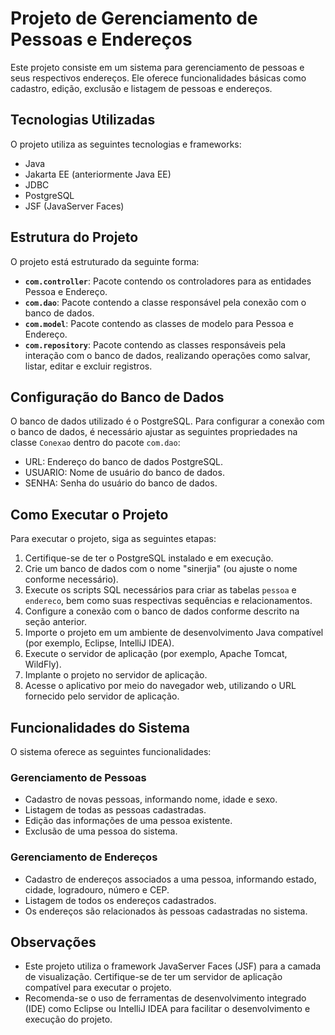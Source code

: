 # Projeto de Gerenciamento de Pessoas e Endereços

Este projeto consiste em um sistema para gerenciamento de pessoas e seus respectivos endereços. Ele oferece funcionalidades básicas como cadastro, edição, exclusão e listagem de pessoas e endereços.

## Tecnologias Utilizadas

O projeto utiliza as seguintes tecnologias e frameworks:

- Java
- Jakarta EE (anteriormente Java EE)
- JDBC
- PostgreSQL
- JSF (JavaServer Faces)

## Estrutura do Projeto

O projeto está estruturado da seguinte forma:

- **`com.controller`**: Pacote contendo os controladores para as entidades Pessoa e Endereço.
- **`com.dao`**: Pacote contendo a classe responsável pela conexão com o banco de dados.
- **`com.model`**: Pacote contendo as classes de modelo para Pessoa e Endereço.
- **`com.repository`**: Pacote contendo as classes responsáveis pela interação com o banco de dados, realizando operações como salvar, listar, editar e excluir registros.

## Configuração do Banco de Dados

O banco de dados utilizado é o PostgreSQL. Para configurar a conexão com o banco de dados, é necessário ajustar as seguintes propriedades na classe `Conexao` dentro do pacote `com.dao`:

- URL: Endereço do banco de dados PostgreSQL.
- USUARIO: Nome de usuário do banco de dados.
- SENHA: Senha do usuário do banco de dados.

## Como Executar o Projeto

Para executar o projeto, siga as seguintes etapas:

1. Certifique-se de ter o PostgreSQL instalado e em execução.
2. Crie um banco de dados com o nome "sinerjia" (ou ajuste o nome conforme necessário).
3. Execute os scripts SQL necessários para criar as tabelas `pessoa` e `endereco`, bem como suas respectivas sequências e relacionamentos.
4. Configure a conexão com o banco de dados conforme descrito na seção anterior.
5. Importe o projeto em um ambiente de desenvolvimento Java compatível (por exemplo, Eclipse, IntelliJ IDEA).
6. Execute o servidor de aplicação (por exemplo, Apache Tomcat, WildFly).
7. Implante o projeto no servidor de aplicação.
8. Acesse o aplicativo por meio do navegador web, utilizando o URL fornecido pelo servidor de aplicação.

## Funcionalidades do Sistema

O sistema oferece as seguintes funcionalidades:

### Gerenciamento de Pessoas

- Cadastro de novas pessoas, informando nome, idade e sexo.
- Listagem de todas as pessoas cadastradas.
- Edição das informações de uma pessoa existente.
- Exclusão de uma pessoa do sistema.

### Gerenciamento de Endereços

- Cadastro de endereços associados a uma pessoa, informando estado, cidade, logradouro, número e CEP.
- Listagem de todos os endereços cadastrados.
- Os endereços são relacionados às pessoas cadastradas no sistema.

## Observações

- Este projeto utiliza o framework JavaServer Faces (JSF) para a camada de visualização. Certifique-se de ter um servidor de aplicação compatível para executar o projeto.
- Recomenda-se o uso de ferramentas de desenvolvimento integrado (IDE) como Eclipse ou IntelliJ IDEA para facilitar o desenvolvimento e execução do projeto.
